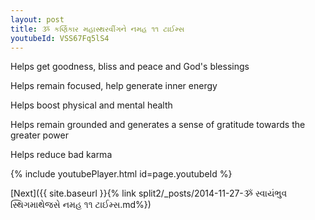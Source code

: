 ```yaml
---
layout: post
title: ૐ કર્ણિકાર મહાસ્થરવીંગને નમહ ૧૧ ટાઈમ્સ
youtubeId: VSS67Fq5lS4
---
```

 
 
Helps get goodness, bliss and peace and God's blessings
 
Helps remain focused, help generate inner energy 
 
Helps boost physical and mental health 
 
Helps remain grounded and generates a sense of gratitude towards the greater power 
 
Helps reduce bad karma
 
 
 
 


{% include youtubePlayer.html id=page.youtubeId %}
 
[Next]({{ site.baseurl }}{% link  split2/_posts/2014-11-27-ૐ સ્વાયંભુવ સ્થિગમાથેજસે નમહ ૧૧ ટાઈમ્સ.md%})
 
